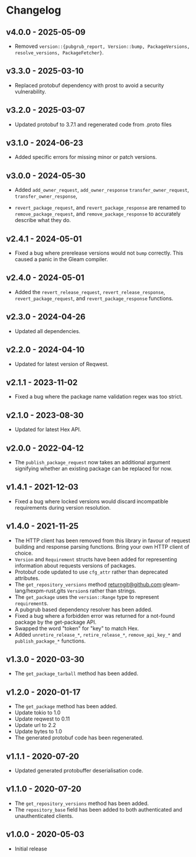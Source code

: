 # Changelog

## v4.0.0 - 2025-05-09

- Removed `version::{pubgrub_report, Version::bump, PackageVersions, resolve_versions, PackageFetcher}`.

## v3.3.0 - 2025-03-10

- Replaced protobuf dependency with prost to avoid a security vulnerability.

## v3.2.0 - 2025-03-07

- Updated protobuf to 3.7.1 and regenerated code from .proto files

## v3.1.0 - 2024-06-23

- Added specific errors for missing minor or patch versions.

## v3.0.0 - 2024-05-30

- Added `add_owner_request`, `add_owner_response`
  `transfer_owner_request`, `transfer_owner_response`,

- `revert_package_request`, and `revert_package_response`
  are renamed to `remove_package_request`, and `remove_package_response`
  to accurately describe what they do.

## v2.4.1 - 2024-05-01

- Fixed a bug where prerelease versions would not `bump` correctly. This caused
  a panic in the Gleam compiler.

## v2.4.0 - 2024-05-01

- Added the `revert_release_request`, `revert_release_response`,
  `revert_package_request`, and `revert_package_response` functions.

## v2.3.0 - 2024-04-26

- Updated all dependencies.

## v2.2.0 - 2024-04-10

- Updated for latest version of Reqwest.

## v2.1.1 - 2023-11-02

- Fixed a bug where the package name validation regex was too strict.

## v2.1.0 - 2023-08-30

- Updated for latest Hex API.

## v2.0.0 - 2022-04-12

- The `publish_package_request` now takes an additional argument signifying
  whether an existing package can be replaced for now.

## v1.4.1 - 2021-12-03

- Fixed a bug where locked versions would discard incompatible requirements
  during version resolution.

## v1.4.0 - 2021-11-25

- The HTTP client has been removed from this library in favour of request
  building and response parsing functions. Bring your own HTTP client of choice.
- `Version` and `Requirement` structs have been added for representing
  information about requests versions of packages.
- Protobuf code updated to use `cfg_attr` rather than deprecated attributes.
- The `get_repository_versions` method returngit@github.com:gleam-lang/hexpm-rust.gits `Version`s rather than strings.
- The `get_package` uses the `version::Range` type to represent `requirement`s.
- A pubgrub based dependency resolver has been added.
- Fixed a bug where a forbidden error was returned for a not-found package by
  the get-package API.
- Swapped the word "token" for "key" to match Hex.
- Added `unretire_release_*`, `retire_release_*`, `remove_api_key_*` and
  `publish_package_*` functions.

## v1.3.0 - 2020-03-30

- The `get_package_tarball` method has been added.

## v1.2.0 - 2020-01-17

- The `get_package` method has been added.
- Update tokio to 1.0
- Update reqwest to 0.11
- Update url to 2.2
- Update bytes to 1.0
- The generated protobuf code has been regenerated.

## v1.1.1 - 2020-07-20

- Updated generated protobuffer deserialisation code.

## v1.1.0 - 2020-07-20

- The `get_repository_versions` method has been added.
- The `repository_base` field has been added to both authenticated and
  unauthenticated clients.

## v1.0.0 - 2020-05-03

- Initial release
